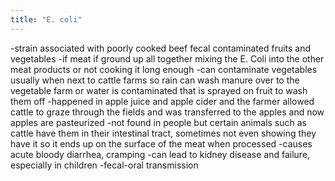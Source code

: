 ```yaml
---
title: "E. coli"
---
```

-strain associated with poorly cooked beef fecal contaminated fruits and vegetables
-if meat if ground up all together mixing the E. Coli into the other meat products or not cooking it long enough
-can contaminate vegetables usually when next to cattle farms so rain can wash manure over to the vegetable farm or water is contaminated that is sprayed on fruit to wash them off
-happened in apple juice and apple cider and the farmer allowed cattle to graze through the fields and was transferred to the apples and now apples are pasteurized 
-not found in people but certain animals such as cattle have them in their intestinal tract, sometimes not even showing they have it so it ends up on the surface of the meat when processed
-causes acute bloody diarrhea, cramping
-can lead to kidney disease and failure, especially in children 
-fecal-oral transmission

